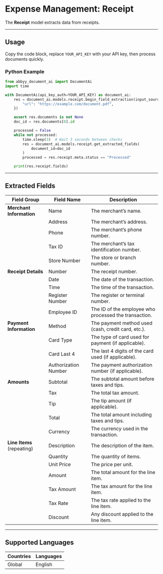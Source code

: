 # Expense Management: Receipt

The **Receipt** model extracts data from receipts.

---

## Usage

Copy the code block, replace `YOUR_API_KEY` with your API key, then process documents quickly.

### Python Example

```python
from abbyy_document_ai import DocumentAi
import time

with DocumentAi(api_key_auth=YOUR_API_KEY) as document_ai:
    res = document_ai.models.receipt.begin_field_extraction(input_source={
        "url": "https://example.com/document.pdf",
    })

    assert res.documents is not None
    doc_id = res.documents[0].id

    processed = False
    while not processed:
        time.sleep(3)  # Wait 3 seconds between checks
        res = document_ai.models.receipt.get_extracted_fields(
            document_id=doc_id
        )
        processed = res.receipt.meta.status == "Processed"

    print(res.receipt.fields)
```

---

## Extracted Fields

| Field Group                | Field Name         | Description                                           |
|----------------------------|-------------------|-------------------------------------------------------|
| **Merchant Information**   | Name              | The merchant’s name.                                  |
|                            | Address           | The merchant’s address.                               |
|                            | Phone             | The merchant’s phone number.                          |
|                            | Tax ID            | The merchant’s tax identification number.             |
|                            | Store Number      | The store or branch number.                           |
| **Receipt Details**        | Number            | The receipt number.                                   |
|                            | Date              | The date of the transaction.                          |
|                            | Time              | The time of the transaction.                          |
|                            | Register Number   | The register or terminal number.                      |
|                            | Employee ID       | The ID of the employee who processed the transaction. |
| **Payment Information**    | Method            | The payment method used (cash, credit card, etc.).    |
|                            | Card Type         | The type of card used for payment (if applicable).    |
|                            | Card Last 4       | The last 4 digits of the card used (if applicable).   |
|                            | Authorization Number | The payment authorization number (if applicable). |
| **Amounts**                | Subtotal          | The subtotal amount before taxes and tips.            |
|                            | Tax               | The total tax amount.                                 |
|                            | Tip               | The tip amount (if applicable).                       |
|                            | Total             | The total amount including taxes and tips.            |
|                            | Currency          | The currency used in the transaction.                 |
| **Line Items** (repeating) | Description       | The description of the item.                          |
|                            | Quantity          | The quantity of items.                                |
|                            | Unit Price        | The price per unit.                                   |
|                            | Amount            | The total amount for the line item.                   |
|                            | Tax Amount        | The tax amount for the line item.                     |
|                            | Tax Rate          | The tax rate applied to the line item.                |
|                            | Discount          | Any discount applied to the line item.                |

---

## Supported Languages

| Countries | Languages |
|-----------|-----------|
| Global    | English   |
